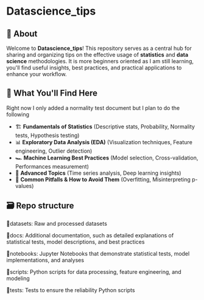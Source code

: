 # Datascience_tips

## 📌 About
Welcome to **Datascience_tips**! This repository serves as a central hub for sharing and organizing tips on the effective usage of **statistics** and **data science** methodologies. It is more beginners oriented as I am still learning, you'll find useful insights, best practices, and practical applications to enhance your workflow.

## 📖 What You'll Find Here
Right now I only added a normality test document but I plan to do the following
- 🏗 **Fundamentals of Statistics** (Descriptive stats, Probability, Normality tests, Hypothesis testing)
- 📊 **Exploratory Data Analysis (EDA)** (Visualization techniques, Feature engineering, Outlier detection)
- 🏎 **Machine Learning Best Practices** (Model selection, Cross-validation, Performances measurement)
- 🧠 **Advanced Topics** (Time series analysis, Deep learning insights)
- 📜 **Common Pitfalls & How to Avoid Them** (Overfitting, Misinterpreting p-values)


## 🗃️ Repo structure

📂datasets: Raw and processed datasets

📂docs: Additional documentation, such as detailed explanations of statistical tests, model descriptions, and best practices

📂notebooks: Jupyter Notebooks that demonstrate statistical tests, model implementations, and analyses

📂scripts: Python scripts for data processing, feature engineering, and modeling

📂tests: Tests to ensure the reliability Python scripts